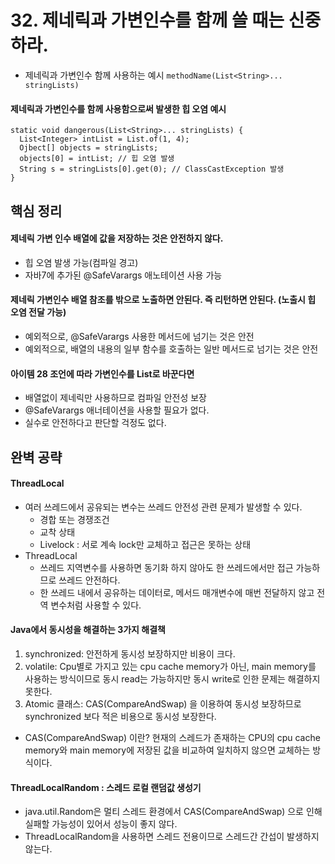 # 32. 제네릭과 가변인수를 함께 쓸 때는 신중하라.
 * 제네릭과 가변인수 함께 사용하는 예시 `methodName(List<String>... stringLists)`
#### 제네릭과 가변인수를 함께 사용함으로써 발생한 힙 오염 예시
```
static void dangerous(List<String>... stringLists) {
  List<Integer> intList = List.of(1, 4);
  Ojbect[] objects = stringLists;
  objects[0] = intList; // 힙 오염 발생
  String s = stringLists[0].get(0); // ClassCastException 발생 
}
```

## 핵심 정리
#### 제네릭 가변 인수 배열에 값을 저장하는 것은 안전하지 않다.
 * 힙 오염 발생 가능(컴파일 경고)
 * 자바7에 추가된 @SafeVarargs 애노테이션 사용 가능 

#### 제네릭 가변인수 배열 참조를 밖으로 노출하면 안된다. 즉 리턴하면 안된다. (노출시 힙 오염 전달 가능)
 * 예외적으로, @SafeVarargs 사용한 메서드에 넘기는 것은 안전
 * 예외적으로, 배열의 내용의 일부 함수를 호출하는 일반 메서드로 넘기는 것은 안전

#### 아이템 28 조언에 따라 가변인수를 List로 바꾼다면
 * 배열없이 제네릭만 사용하므로 컴파일 안전성 보장
 * @SafeVarargs 애너테이션을 사용할 필요가 없다.
 * 실수로 안전하다고 판단할 걱정도 없다. 



## 완벽 공략
#### ThreadLocal
 * 여러 쓰레드에서 공유되는 변수는 쓰레드 안전성 관련 문제가 발생할 수 있다.
   * 경합 또는 경쟁조건
   * 교착 상태
   * Livelock : 서로 계속 lock만 교체하고 접근은 못하는 상태
 * ThreadLocal
   * 쓰레드 지역변수를 사용하면 동기화 하지 않아도 한 쓰레드에서만 접근 가능하므로 쓰레드 안전하다.
   * 한 쓰레드 내에서 공유하는 데이터로, 메서드 매개변수에 매번 전달하지 않고 전역 변수처럼 사용할 수 있다.

#### Java에서 동시성을 해결하는 3가지 해결책
1. synchronized: 안전하게 동시성 보장하지만 비용이 크다.
2. volatile: Cpu별로 가지고 있는 cpu cache memory가 아닌, main memory를 사용하는 방식이므로 동시 read는 가능하지만 동시 write로 인한 문제는 해결하지 못한다.
3. Atomic 클래스: CAS(CompareAndSwap) 을 이용하여 동시성 보장하므로 synchronized 보다 적은 비용으로 동시성 보장한다.
  * CAS(CompareAndSwap) 이란? 현재의 스레드가 존재하는 CPU의 cpu cache memory와 main memory에 저장된 값을 비교하여 일치하지 않으면 교체하는 방식이다. 

#### ThreadLocalRandom : 스레드 로컬 랜덤값 생성기
 * java.util.Random은 멀티 스레드 환경에서 CAS(CompareAndSwap) 으로 인해 실패할 가능성이 있어서 성능이 좋지 않다.
 * ThreadLocalRandom을 사용하면 스레드 전용이므로 스레드간 간섭이 발생하지 않는다. 



